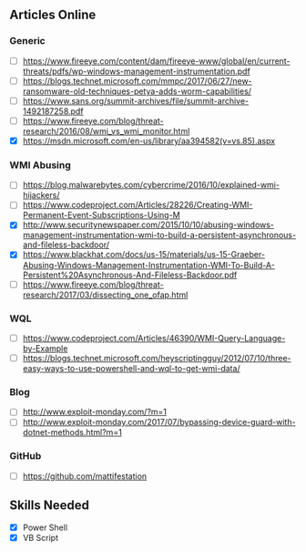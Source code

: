 ## Articles Online
### Generic
- [ ] https://www.fireeye.com/content/dam/fireeye-www/global/en/current-threats/pdfs/wp-windows-management-instrumentation.pdf
- [ ] https://blogs.technet.microsoft.com/mmpc/2017/06/27/new-ransomware-old-techniques-petya-adds-worm-capabilities/
- [ ] https://www.sans.org/summit-archives/file/summit-archive-1492187258.pdf
- [ ] https://www.fireeye.com/blog/threat-research/2016/08/wmi_vs_wmi_monitor.html
- [x] https://msdn.microsoft.com/en-us/library/aa394582(v=vs.85).aspx

### WMI Abusing
- [ ] https://blog.malwarebytes.com/cybercrime/2016/10/explained-wmi-hijackers/
- [ ] https://www.codeproject.com/Articles/28226/Creating-WMI-Permanent-Event-Subscriptions-Using-M
- [x] http://www.securitynewspaper.com/2015/10/10/abusing-windows-management-instrumentation-wmi-to-build-a-persistent-asynchronous-and-fileless-backdoor/
- [x] https://www.blackhat.com/docs/us-15/materials/us-15-Graeber-Abusing-Windows-Management-Instrumentation-WMI-To-Build-A-Persistent%20Asynchronous-And-Fileless-Backdoor.pdf
- [ ] https://www.fireeye.com/blog/threat-research/2017/03/dissecting_one_ofap.html

### WQL
- [ ] https://www.codeproject.com/Articles/46390/WMI-Query-Language-by-Example
- [ ] https://blogs.technet.microsoft.com/heyscriptingguy/2012/07/10/three-easy-ways-to-use-powershell-and-wql-to-get-wmi-data/

### Blog
- [ ] http://www.exploit-monday.com/?m=1
- [ ] http://www.exploit-monday.com/2017/07/bypassing-device-guard-with-dotnet-methods.html?m=1

### GitHub
- [ ] https://github.com/mattifestation

## Skills Needed
- [x] Power Shell
- [x] VB Script